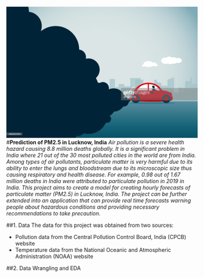 ![cover_photo](https://github.com/phatakshaunak/Springboard-Data-Science/blob/master/Capstone%20Project%20%232/Readme%20Files/air_pollution_getty_images.jpg)
#**Prediction of PM2.5 in Lucknow, India**
*Air pollution is a severe health hazard causing 8.8 million deaths globally. It is a significant problem in India where 21 out of the 30 most polluted cities in the world are from India. Among types of air pollutants, particulate matter is very harmful due to its ability to enter the lungs and bloodstream due to its microscopic size thus causing respiratory and health disease. For example, 0.98 out of 1.67 million deaths in India were attributed to particulate pollution in 2019 in India.
This project aims to create a model for creating hourly forecasts of particulate matter (PM2.5) in Lucknow, India. The project can be further extended into an application that can provide real time forecasts warning people about hazardous conditions and providing necessary recommendations to take precaution.*
  
##1. Data
The data for this project was obtained from two sources:
  * Pollution data from the Central Pollution Control Board, India (CPCB) website
  * Temperature data from the National Oceanic and Atmospheric Administration (NOAA) website
    
##2. Data Wrangling and EDA<h2>
